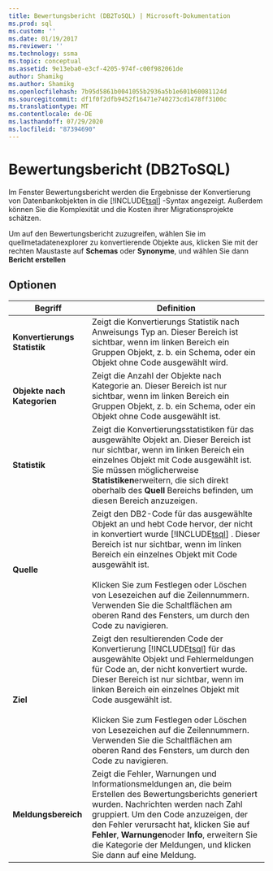 ```yaml
---
title: Bewertungsbericht (DB2ToSQL) | Microsoft-Dokumentation
ms.prod: sql
ms.custom: ''
ms.date: 01/19/2017
ms.reviewer: ''
ms.technology: ssma
ms.topic: conceptual
ms.assetid: 9e13eba0-e3cf-4205-974f-c00f982061de
author: Shamikg
ms.author: Shamikg
ms.openlocfilehash: 7b95d5861b0041055b2936a5b1e601b60081124d
ms.sourcegitcommit: df1f0f2dfb9452f16471e740273cd1478ff3100c
ms.translationtype: MT
ms.contentlocale: de-DE
ms.lasthandoff: 07/29/2020
ms.locfileid: "87394690"
---
```

# <a name="assessment-report-db2tosql"></a>Bewertungsbericht (DB2ToSQL)
Im Fenster Bewertungsbericht werden die Ergebnisse der Konvertierung von Datenbankobjekten in die [!INCLUDE[tsql](../../includes/tsql-md.md)] -Syntax angezeigt. Außerdem können Sie die Komplexität und die Kosten ihrer Migrationsprojekte schätzen.  
  
Um auf den Bewertungsbericht zuzugreifen, wählen Sie im quellmetadatenexplorer zu konvertierende Objekte aus, klicken Sie mit der rechten Maustaste auf **Schemas** oder **Synonyme**, und wählen Sie dann **Bericht erstellen**  
  
## <a name="options"></a>Optionen  
  
|Begriff|Definition|  
|-|-|  
|**Konvertierungs Statistik**|Zeigt die Konvertierungs Statistik nach Anweisungs Typ an. Dieser Bereich ist sichtbar, wenn im linken Bereich ein Gruppen Objekt, z. b. ein Schema, oder ein Objekt ohne Code ausgewählt wird.|  
|**Objekte nach Kategorien**|Zeigt die Anzahl der Objekte nach Kategorie an. Dieser Bereich ist nur sichtbar, wenn im linken Bereich ein Gruppen Objekt, z. b. ein Schema, oder ein Objekt ohne Code ausgewählt ist.|  
|**Statistik**|Zeigt die Konvertierungsstatistiken für das ausgewählte Objekt an. Dieser Bereich ist nur sichtbar, wenn im linken Bereich ein einzelnes Objekt mit Code ausgewählt ist. Sie müssen möglicherweise **Statistiken**erweitern, die sich direkt oberhalb des **Quell** Bereichs befinden, um diesen Bereich anzuzeigen.|  
|**Quelle**|Zeigt den DB2-Code für das ausgewählte Objekt an und hebt Code hervor, der nicht in konvertiert wurde [!INCLUDE[tsql](../../includes/tsql-md.md)] . Dieser Bereich ist nur sichtbar, wenn im linken Bereich ein einzelnes Objekt mit Code ausgewählt ist.<br /><br />Klicken Sie zum Festlegen oder Löschen von Lesezeichen auf die Zeilennummern. Verwenden Sie die Schaltflächen am oberen Rand des Fensters, um durch den Code zu navigieren.|  
|**Ziel**|Zeigt den resultierenden Code der Konvertierung [!INCLUDE[tsql](../../includes/tsql-md.md)] für das ausgewählte Objekt und Fehlermeldungen für Code an, der nicht konvertiert wurde. Dieser Bereich ist nur sichtbar, wenn im linken Bereich ein einzelnes Objekt mit Code ausgewählt ist.<br /><br />Klicken Sie zum Festlegen oder Löschen von Lesezeichen auf die Zeilennummern. Verwenden Sie die Schaltflächen am oberen Rand des Fensters, um durch den Code zu navigieren.|  
|**Meldungsbereich**|Zeigt die Fehler, Warnungen und Informationsmeldungen an, die beim Erstellen des Bewertungsberichts generiert wurden. Nachrichten werden nach Zahl gruppiert. Um den Code anzuzeigen, der den Fehler verursacht hat, klicken Sie auf **Fehler**, **Warnungen**oder **Info**, erweitern Sie die Kategorie der Meldungen, und klicken Sie dann auf eine Meldung.|  
  
